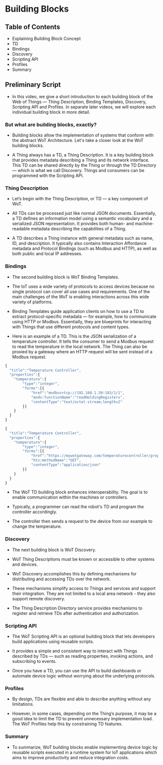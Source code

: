 # Building Blocks

## Table of Contents

- Explaining Building Block Concept
- TD
- Bindings
- Discovery
- Scripting API
- Profiles
- Summary

## Preliminary Script

- In this video, we give a short introduction to each building block of the Web of Things — Thing Description, Binding Templates, Discovery, Scripting API and Profiles. In separate later videos, we will explore each individual building block in more detail.

### But what are building blocks, exactly?

- Building blocks allow the implementation of systems that conform with the abstract WoT Architecture. Let's take a closer look at the WoT building blocks.

- A Thing always has a TD, a Thing Description. It is a key building block that provides metadata describing a Thing and its network interface. This TD can be shared directly by the Thing or through the TD Directory — which is what we call Discovery. Things and consumers can be programmed with the Scripting API.

### Thing Description

- Let’s begin with the Thing Description, or TD — a key component of WoT.

- All TDs can be processed just like normal JSON documents. Essentially, a TD defines an information model using a semantic vocabulary and a serialized JSON representation. It provides both human- and machine-readable metadata describing the capabilities of a Thing.

- A TD describes a Thing instance with general metadata such as name, ID, and description. It typically also contains Interaction Affordance metadata and Protocol Bindings (such as Modbus and HTTP), as well as both public and local IP addresses.

### Bindings

- The second building block is WoT Binding Templates.

- The IoT uses a wide variety of protocols to access devices because no single protocol can cover all use cases and requirements. One of the main challenges of the WoT is enabling interactions across this wide variety of platforms.

- Binding Templates guide application clients on how to use a TD to extract protocol-specific metadata — for example, how to communicate using HTTP or Modbus. Essentially, they are blueprints for interacting with Things that use different protocols and content types.

- Here is an example of a TD. This is the JSON serialization of a temperature controller. It tells the consumer to send a Modbus request to read the temperature in the local network. The Thing can also be proxied by a gateway where an HTTP request will be sent instead of a Modbus request.

```js
{
  "title":"Temperature Controller",
  "properties":{
    "temperature":{
        "type":"integer",
        "forms":[{
            "href":"modbus+tcp://192.168.1.50:183/1/1",
            "modv:functionName":"readHoldingRegisters",
            "contentType":"text/octet-stream;length=2"
        }]
    }
  }
}

```

```js
{
  "title":"Temperature Controller",
  "properties":{
    "temperature":{
        "type":"integer",
        "forms":[{
            "href":"https://mywotgateway.com/temperaturecontroller/properties/temperature",
            "htv:methodName":"GET",
            "contentType":"application/json"
        }]
    }
  }
}

```

- The WoT TD building block enhances interoperability. The goal is to enable communication within the machines or controllers.

- Typically, a programmer can read the robot's TD and program the controller accordingly.

- The controller then sends a request to the device from our example to change the temperature.

### Discovery

- The next building block is WoT Discovery.

- WoT Thing Descriptions must be known or accessible to other systems and devices.

- WoT Discovery accomplishes this by defining mechanisms for distributing and accessing TDs over the network.

- These mechanisms simplify access to Things and services and support their integration. They are not limited to a local area network - they also support remote discovery.

- The Thing Description Directory service provides mechanisms to register and retrieve TDs after authentication and authorization.

### Scripting API

- The WoT Scripting API is an optional building block that lets developers build applications using reusable scripts.

- It provides a simple and consistent way to interact with Things described by TDs — such as reading properties, invoking actions, and subscribing to events.

- Once you have a TD, you can use the API to build dashboards or automate device logic without worrying about the underlying protocols.

### Profiles

- By design, TDs are flexible and able to describe anything without any limitations.

- However, in some cases, depending on the Thing’s purpose, it may be a good idea to limit the TD to prevent unnecessary implementation load. The WoT Profiles help this by constraining TD features.

### Summary

- To summarize, WoT building blocks enable implementing device logic by reusable scripts executed in a runtime system for IoT applications which aims to improve productivity and reduce integration costs.

